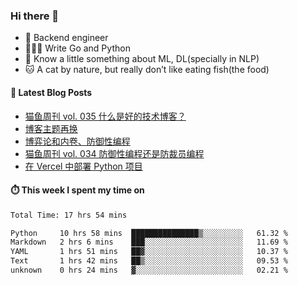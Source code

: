 ### Hi there 👋

- 🔧 Backend engineer
- 👨🏻‍💻 Write Go and Python
- 🔭 Know a little something about ML, DL(specially in NLP)
- 🐱 A cat by nature, but really don’t like eating fish(the food)

#### 📖 Latest Blog Posts
<!-- BLOG-POST-LIST:START -->
- [猫鱼周刊 vol. 035 什么是好的技术博客？](https://ameow.xyz/archives/weekly-035)
- [博客主题再换](https://ameow.xyz/archives/bo-ke-zhu-ti-zai-huan)
- [博弈论和内卷、防御性编程](https://ameow.xyz/archives/game-theory-and-involution-anti-layoff-programming)
- [猫鱼周刊 vol. 034 防御性编程还是防裁员编程](https://ameow.xyz/archives/weekly-034)
- [在 Vercel 中部署 Python 项目](https://ameow.xyz/archives/deploy-python-project-on-vercel)
<!-- BLOG-POST-LIST:END -->

#### ⏱️ This week I spent my time on
<!--START_SECTION:waka-->

```txt
Total Time: 17 hrs 54 mins

Python     10 hrs 58 mins  ███████████████▒░░░░░░░░░   61.32 %
Markdown   2 hrs 6 mins    ███░░░░░░░░░░░░░░░░░░░░░░   11.69 %
YAML       1 hrs 51 mins   ██▓░░░░░░░░░░░░░░░░░░░░░░   10.37 %
Text       1 hrs 42 mins   ██▒░░░░░░░░░░░░░░░░░░░░░░   09.53 %
unknown    0 hrs 24 mins   ▓░░░░░░░░░░░░░░░░░░░░░░░░   02.21 %
```

<!--END_SECTION:waka-->

<!--
**LeslieLeung/LeslieLeung** is a ✨ _special_ ✨ repository because its `README.md` (this file) appears on your GitHub profile.

Here are some ideas to get you started:

- 🔭 I’m currently working on ...
- 🌱 I’m currently learning ...
- 👯 I’m looking to collaborate on ...
- 🤔 I’m looking for help with ...
- 💬 Ask me about ...
- 📫 How to reach me: ...
- 😄 Pronouns: ...
- ⚡ Fun fact: ...
-->
